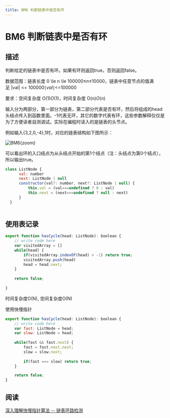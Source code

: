 ```yaml
---
title: BM6 判断链表中是否有环
---
```

# BM6 判断链表中是否有环
## 描述

判断给定的链表中是否有环。如果有环则返回true，否则返回false。

数据范围：链表长度 0 \le n \le 100000≤*n*≤10000，链表中任意节点的值满足 |val| <= 100000∣*val*∣<=100000

要求：空间复杂度 O(1)*O*(1)，时间复杂度 O(n)*O*(*n*)

输入分为两部分，第一部分为链表，第二部分代表是否有环，然后将组成的head头结点传入到函数里面。-1代表无环，其它的数字代表有环，这些参数解释仅仅是为了方便读者自测调试。实际在编程时读入的是链表的头节点。

例如输入{3,2,0,-4},1时，对应的链表结构如下图所示：

![BM6](/BM6.png){zoom}

可以看出环的入口结点为从头结点开始的第1个结点（注：头结点为第0个结点），所以输出true。

```jsx
class ListNode {
      val: number
      next: ListNode | null
      constructor(val?: number, next?: ListNode | null) {
          this.val = (val===undefined ? 0 : val)
          this.next = (next===undefined ? null : next)
      }
  }
 
```

## 使用表记录

```jsx
export function hasCycle(head: ListNode): boolean {
    // write code here
    var visitedArray = []
    while(head) {
        if(visitedArray.indexOf(head) > -1) return true;
        visitedArray.push(head)
        head = head.next;
    }
    
    return false;
    
}
```

时间复杂度O(N), 空间复杂度O(N)

使用快慢指针

```js
export function hasCycle(head: ListNode): boolean {
    // write code here
    var fast: ListNode = head;
    var slow: ListNode = head;
    
    while(fast && fast.next) {
        fast = fast.next.next;
        slow = slow.next;
        
        if(fast === slow) return true;
    }    

    return false;  
}

```

## 阅读

[深入理解快慢指针算法 -- 链表环路检测](https://zhuanlan.zhihu.com/p/361049436)